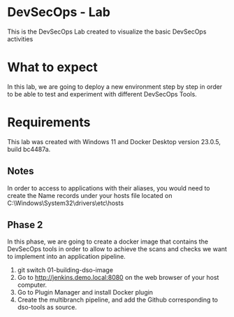# DevSecOps - Lab

This is the DevSecOps Lab created to visualize the basic DevSecOps activities

# What to expect

In this lab, we are going to deploy a new environment step by step in order to be able to test and experiment with different DevSecOps Tools.

# Requirements

This lab was created with Windows 11 and Docker Desktop version 23.0.5, build bc4487a.

## Notes

In order to access to applications with their aliases, you would need to create the Name records under your hosts file located on C:\Windows\System32\drivers\etc\hosts

## Phase 2

In this phase, we are going to create a docker image that contains the DevSecOps tools in order to allow to achieve the scans and checks we want to implement into an application pipeline.

1. git switch 01-building-dso-image
2. Go to http://jenkins.demo.local:8080 on the web browser of your host computer.
3. Go to Plugin Manager and install Docker plugin 
4. Create the multibranch pipeline, and add the Github corresponding to dso-tools as source.
